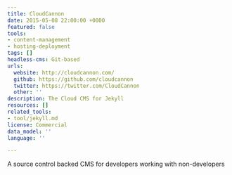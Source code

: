 ```yaml
---
title: CloudCannon
date: 2015-05-08 22:00:00 +0000
featured: false
tools:
- content-management
- hosting-deployment
tags: []
headless-cms: Git-based
urls:
  website: http://cloudcannon.com/
  github: https://github.com/cloudcannon
  twitter: https://twitter.com/CloudCannon
  other: ''
description: The Cloud CMS for Jekyll
resources: []
related_tools:
- tool/jekyll.md
license: Commercial
data_model: ''
language: ''

---
```

A source control backed CMS for developers working with non-developers
